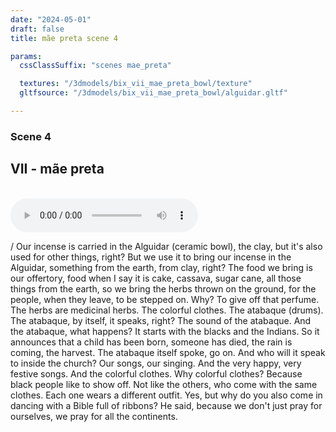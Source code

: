 ```yaml
---
date: "2024-05-01"
draft: false
title: mãe preta scene 4

params:
  cssClassSuffix: "scenes mae_preta"

  textures: "/3dmodels/bix_vii_mae_preta_bowl/texture"
  gltfsource: "/3dmodels/bix_vii_mae_preta_bowl/alguidar.gltf"

---
```

### Scene 4
## VII - mãe preta
<canvas id="c"></canvas>
<br>
<audio controls class="">
<source src="audio/_Nice-Objetos.mp3"> type="audio/mpeg">Your browser does not support the audio element.
</audio>
<p>/ Our incense is carried in the Alguidar (ceramic bowl), the clay, but it's also used for other things, right? But we use it to bring our incense in the Alguidar, something from the earth, from clay, right? The food we bring is our offertory, food when I say it is cake, cassava, sugar cane, all those things from the earth, so we bring the herbs thrown on the ground, for the people, when they leave, to be stepped on. Why? To give off that perfume. The herbs are medicinal herbs. The colorful clothes. The atabaque (drums). The atabaque, by itself, it speaks, right? The sound of the atabaque. And the atabaque, what happens? It starts with the blacks and the Indians. So it announces that a child has been born, someone has died, the rain is coming, the harvest. The atabaque itself spoke, go on. And who will it speak to inside the church? Our songs, our singing. And the very happy, very festive songs. And the colorful clothes. Why colorful clothes? Because black people like to show off. Not like the others, who come with the same clothes. Each one wears a different outfit. Yes, but why do you also come in dancing with a Bible full of ribbons? He said, because we don't just pray for ourselves, we pray for all the continents.</p>
